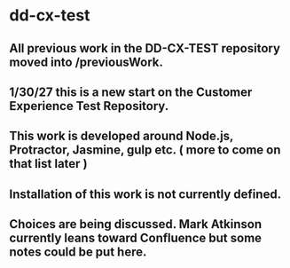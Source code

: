 # dd-cx-test    
##  All previous work in the DD-CX-TEST repository moved into /previousWork.
##  1/30/27 this is a new start on the Customer Experience Test Repository.
##  This work is developed around Node.js, Protractor, Jasmine, gulp etc. ( more to come on that list later )
##  Installation of this work is not currently defined.
##  	Choices are being discussed. Mark Atkinson currently leans toward Confluence but some notes could be put here.


